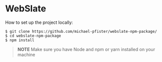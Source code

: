 # WebSlate

How to set up the project locally:
``` 
$ git clone https://github.com/michael-pfister/webslate-npm-package/ 
$ cd webslate-npm-package
$ npm install
```

> <b>NOTE</b> Make sure you have Node and npm or yarn installed on your machine
